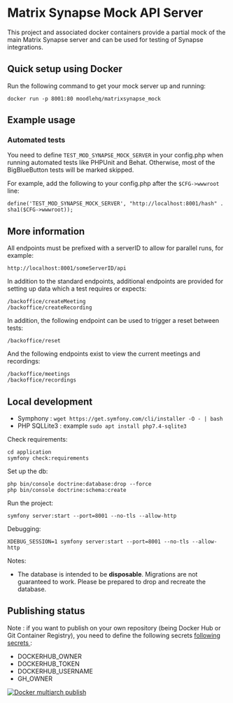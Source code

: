 # Matrix Synapse Mock API Server

This project and associated docker containers provide a partial mock of the main Matrix Synapse server and can be used for
testing of Synapse integrations.

## Quick setup using Docker
Run the following command to get your mock server up and running:
   ```
   docker run -p 8001:80 moodlehq/matrixsynapse_mock
   ```

## Example usage
### Automated tests
You need to define `TEST_MOD_SYNAPSE_MOCK_SERVER` in your config.php when running automated tests like PHPUnit and Behat. 
Otherwise, most of the BigBlueButton tests will be marked skipped.

For example, add the following to your config.php after the `$CFG->wwwroot` line:
   ```
   define('TEST_MOD_SYNAPSE_MOCK_SERVER', "http://localhost:8001/hash" . sha1($CFG->wwwroot));
   ```

## More information
All endpoints must be prefixed with a serverID to allow for parallel runs, for example:

```
http://localhost:8001/someServerID/api
```

In addition to the standard endpoints, additional endpoints are provided for setting up data which a test requires or expects:
```
/backoffice/createMeeting
/backoffice/createRecording
```

In addition, the following endpoint can be used to trigger a reset between tests:
```
/backoffice/reset
```

And the following endpoints exist to view the current meetings and recordings:
```
/backoffice/meetings
/backoffice/recordings
```

## Local development

* Symphony : `wget https://get.symfony.com/cli/installer -O - | bash`
* PHP SQLLite3 : example `sudo apt install php7.4-sqlite3`


Check requirements:

    cd application
    symfony check:requirements

Set up the db:

    php bin/console doctrine:database:drop --force
    php bin/console doctrine:schema:create

Run the project:

    symfony server:start --port=8001 --no-tls --allow-http

Debugging:

    XDEBUG_SESSION=1 symfony server:start --port=8001 --no-tls --allow-http

Notes:

* The database is intended to be **disposable**. Migrations are not guaranteed to work. Please be prepared to drop and
  recreate the database.


## Publishing status

Note : if you want to publish on your own repository (being Docker Hub or Git Container Registry), you need to define the
following secrets [following secrets ](https://docs.github.com/en/actions/security-guides/encrypted-secrets):
* DOCKERHUB_OWNER
* DOCKERHUB_TOKEN
* DOCKERHUB_USERNAME
* GH_OWNER

[![Docker multiarch publish](https://github.com/moodlehq/matrixsynapse_mock/actions/workflows/build_and_publish.yml/badge.svg)](https://github.com/moodlehq/matrixsynapse_mock/actions/workflows/build_and_publish.yml)
